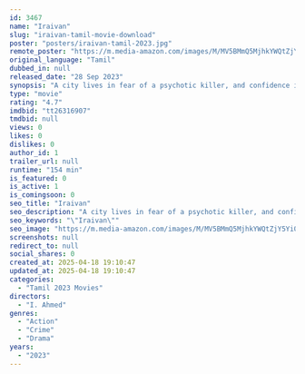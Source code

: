 ```yaml
---
id: 3467
name: "Iraivan"
slug: "iraivan-tamil-movie-download"
poster: "posters/iraivan-tamil-2023.jpg"
remote_poster: "https://m.media-amazon.com/images/M/MV5BMmQ5MjhkYWQtZjY5Yi00NDc3LWJhZmEtY2Y1NTRhN2EyNjViXkEyXkFqcGc@._V1_SX300.jpg"
original_language: "Tamil"
dubbed_in: null
released_date: "28 Sep 2023"
synopsis: "A city lives in fear of a psychotic killer, and confidence in the police wanes. Arjun and Andrew finally arrest the killer, but he escapes and chaos reigns again."
type: "movie"
rating: "4.7"
imdbid: "tt26316907"
tmdbid: null
views: 0
likes: 0
dislikes: 0
author_id: 1
trailer_url: null
runtime: "154 min"
is_featured: 0
is_active: 1
is_comingsoon: 0
seo_title: "Iraivan"
seo_description: "A city lives in fear of a psychotic killer, and confidence in the police wanes. Arjun and Andrew finally arrest the killer, but he escapes and chaos reigns again."
seo_keywords: "\"Iraivan\""
seo_image: "https://m.media-amazon.com/images/M/MV5BMmQ5MjhkYWQtZjY5Yi00NDc3LWJhZmEtY2Y1NTRhN2EyNjViXkEyXkFqcGc@._V1_SX300.jpg"
screenshots: null
redirect_to: null
social_shares: 0
created_at: 2025-04-18 19:10:47
updated_at: 2025-04-18 19:10:47
categories:
  - "Tamil 2023 Movies"
directors:
  - "I. Ahmed"
genres:
  - "Action"
  - "Crime"
  - "Drama"
years:
  - "2023"
---
```

